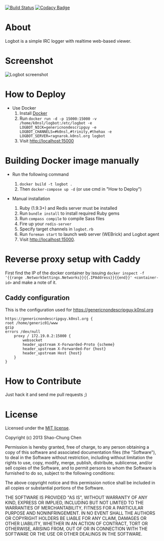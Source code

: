 [![Build Status](https://secure.travis-ci.org/k0nsl/Logbot.png?branch=master)](http://travis-ci.org/k0nsl/Logbot)
[![Codacy Badge](https://api.codacy.com/project/badge/Grade/0c06454594834f66b7e7c1e115cdc9f9)](https://www.codacy.com/app/k0nsl/Logbot?utm_source=github.com&amp;utm_medium=referral&amp;utm_content=k0nsl/Logbot&amp;utm_campaign=Badge_Grade)

# About
Logbot is a simple IRC logger with realtime web-based viewer.


# Screenshot
![Logbot screenshot](https://raw.github.com/k0nsl/Logbot/master/screenshot.png)


# How to Deploy
* Use Docker
    1. Install [Docker](https://www.docker.com/)
    2. Run `docker run -d -p 15000:15000 -v /home/k0nsl/logbot:/etc/logbot -e LOGBOT_NICK=genericnondescripguy -e LOGBOT_CHANNELS=#k0nsl,#trinity,#thehax -e LOGBOT_SERVER=ragnarok.k0nsl.org logbot`
    3. Visit [http://localhost:15000](http://localhost:15000)

# Building Docker image manually

* Run the following command
    1. `docker build -t logbot .`
    2. Then `docker-compose up -d` (or use cmd in "How to Deploy")

* Manual installation
    1. Ruby (1.9.3+) and Redis server must be installed
    2. Run `bundle install` to install required Ruby gems
    3. Run `compass compile` to compile Sass files
    4. Fire up your `redis-server`
    5. Specify target channels in `logbot.rb`
    6. Run `foreman start` to launch web server (WEBrick) and Logbot agent
    7. Visit [http://localhost:15000](http://localhost:15000).


# Reverse proxy setup with Caddy

First find the IP of the docker container by issuing `docker inspect -f '{{range .NetworkSettings.Networks}}{{.IPAddress}}{{end}}' <container-id>` and make a note of it.

## Caddy configuration

This is the configuration used for https://genericnondescripguy.k0nsl.org
```
https://genericnondescripguy.k0nsl.org {
root /home/generic01/www
gzip
errors /dev/null
    proxy / 172.19.0.2:15000 {
        websocket
        header_upstream X-Forwarded-Proto {scheme}
        header_upstream X-Forwarded-For {host}
        header_upstream Host {host}
    }
}
````

# How to Contribute

Just hack it and send me pull requests ;)


# License

Licensed under the [MIT license](http://opensource.org/licenses/mit-license.php).

Copyright (c) 2013 Shao-Chung Chen

Permission is hereby granted, free of charge, to any person obtaining a copy of this software and associated documentation files (the "Software"), to deal in the Software without restriction, including without limitation the rights to use, copy, modify, merge, publish, distribute, sublicense, and/or sell copies of the Software, and to permit persons to whom the Software is furnished to do so, subject to the following conditions:

The above copyright notice and this permission notice shall be included in all copies or substantial portions of the Software.

THE SOFTWARE IS PROVIDED "AS IS", WITHOUT WARRANTY OF ANY KIND, EXPRESS OR IMPLIED, INCLUDING BUT NOT LIMITED TO THE WARRANTIES OF MERCHANTABILITY, FITNESS FOR A PARTICULAR PURPOSE AND NONINFRINGEMENT. IN NO EVENT SHALL THE AUTHORS OR COPYRIGHT HOLDERS BE LIABLE FOR ANY CLAIM, DAMAGES OR OTHER LIABILITY, WHETHER IN AN ACTION OF CONTRACT, TORT OR OTHERWISE, ARISING FROM, OUT OF OR IN CONNECTION WITH THE SOFTWARE OR THE USE OR OTHER DEALINGS IN THE SOFTWARE.
